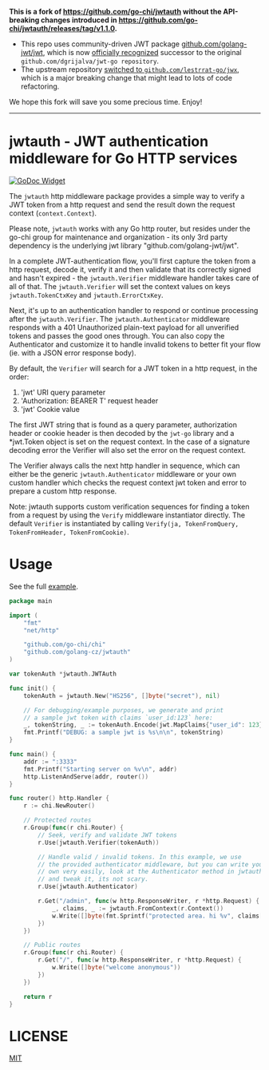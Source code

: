 **This is a fork of https://github.com/go-chi/jwtauth without the API-breaking changes introduced in https://github.com/go-chi/jwtauth/releases/tag/v1.1.0.**

- This repo uses community-driven JWT package [github.com/golang-jwt/jwt](https://github.com/golang-jwt/jwt), which is now [officially recognized](https://github.com/dgrijalva/jwt-go#this-repository-is-no-longer-maintaned) successor to the original `github.com/dgrijalva/jwt-go repository`.
- The upstream repository [switched to `github.com/lestrrat-go/jwx`](https://github.com/go-chi/jwtauth/releases/tag/v1.1.0), which is a major breaking change that might lead to lots of code refactoring.

We hope this fork will save you some precious time. Enjoy!

---

# jwtauth - JWT authentication middleware for Go HTTP services

[![GoDoc Widget]][godoc]

The `jwtauth` http middleware package provides a simple way to verify a JWT token
from a http request and send the result down the request context (`context.Context`).

Please note, `jwtauth` works with any Go http router, but resides under the go-chi group
for maintenance and organization - its only 3rd party dependency is the underlying jwt library
"github.com/golang-jwt/jwt".

In a complete JWT-authentication flow, you'll first capture the token from a http
request, decode it, verify it and then validate that its correctly signed and hasn't
expired - the `jwtauth.Verifier` middleware handler takes care of all of that. The
`jwtauth.Verifier` will set the context values on keys `jwtauth.TokenCtxKey` and
`jwtauth.ErrorCtxKey`.

Next, it's up to an authentication handler to respond or continue processing after the
`jwtauth.Verifier`. The `jwtauth.Authenticator` middleware responds with a 401 Unauthorized
plain-text payload for all unverified tokens and passes the good ones through. You can
also copy the Authenticator and customize it to handle invalid tokens to better fit
your flow (ie. with a JSON error response body).

By default, the `Verifier` will search for a JWT token in a http request, in the order:

1.  'jwt' URI query parameter
2.  'Authorization: BEARER T' request header
3.  'jwt' Cookie value

The first JWT string that is found as a query parameter, authorization header
or cookie header is then decoded by the `jwt-go` library and a \*jwt.Token
object is set on the request context. In the case of a signature decoding error
the Verifier will also set the error on the request context.

The Verifier always calls the next http handler in sequence, which can either
be the generic `jwtauth.Authenticator` middleware or your own custom handler
which checks the request context jwt token and error to prepare a custom
http response.

Note: jwtauth supports custom verification sequences for finding a token
from a request by using the `Verify` middleware instantiator directly. The default
`Verifier` is instantiated by calling `Verify(ja, TokenFromQuery, TokenFromHeader, TokenFromCookie)`.

# Usage

See the full [example](https://github.com/go-chi/jwtauth/blob/master/_example/main.go).

```go
package main

import (
	"fmt"
	"net/http"

	"github.com/go-chi/chi"
	"github.com/golang-cz/jwtauth"
)

var tokenAuth *jwtauth.JWTAuth

func init() {
	tokenAuth = jwtauth.New("HS256", []byte("secret"), nil)

	// For debugging/example purposes, we generate and print
	// a sample jwt token with claims `user_id:123` here:
	_, tokenString, _ := tokenAuth.Encode(jwt.MapClaims{"user_id": 123})
	fmt.Printf("DEBUG: a sample jwt is %s\n\n", tokenString)
}

func main() {
	addr := ":3333"
	fmt.Printf("Starting server on %v\n", addr)
	http.ListenAndServe(addr, router())
}

func router() http.Handler {
	r := chi.NewRouter()

	// Protected routes
	r.Group(func(r chi.Router) {
		// Seek, verify and validate JWT tokens
		r.Use(jwtauth.Verifier(tokenAuth))

		// Handle valid / invalid tokens. In this example, we use
		// the provided authenticator middleware, but you can write your
		// own very easily, look at the Authenticator method in jwtauth.go
		// and tweak it, its not scary.
		r.Use(jwtauth.Authenticator)

		r.Get("/admin", func(w http.ResponseWriter, r *http.Request) {
			_, claims, _ := jwtauth.FromContext(r.Context())
			w.Write([]byte(fmt.Sprintf("protected area. hi %v", claims["user_id"])))
		})
	})

	// Public routes
	r.Group(func(r chi.Router) {
		r.Get("/", func(w http.ResponseWriter, r *http.Request) {
			w.Write([]byte("welcome anonymous"))
		})
	})

	return r
}
```

# LICENSE

[MIT](/LICENSE)

[godoc]: https://godoc.org/github.com/golang-cz/jwtauth
[godoc widget]: https://godoc.org/github.com/golang-cz/jwtauth?status.svg
